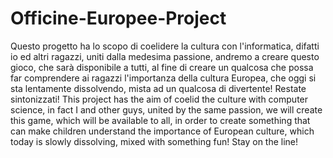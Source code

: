 # Officine-Europee-Project
Questo progetto ha lo scopo di coelidere la cultura con l'informatica, difatti io ed altri ragazzi, uniti dalla medesima passione, andremo a creare questo gioco, che sarà disponibile a tutti, al fine di creare un qualcosa che possa far comprendere ai ragazzi l'importanza della cultura Europea, che oggi si sta lentamente dissolvendo, mista ad un qualcosa di divertente! Restate sintonizzati!
This project has the aim of coelid the culture with computer science, in fact I and other guys, united by the same passion, we will create this game, which will be available to all, in order to create something that can make children understand the importance of European culture, which today is slowly dissolving, mixed with something fun! Stay on the line!
